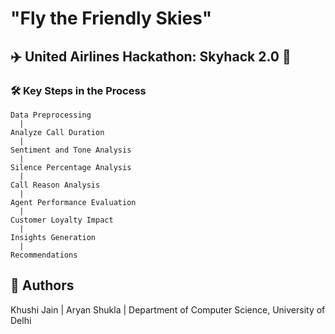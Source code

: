 
# "Fly the Friendly Skies"
## ✈️ **United Airlines Hackathon: Skyhack 2.0 🛫 <br>** 

### 🛠️ Key Steps in the Process

```
Data Preprocessing
  |
Analyze Call Duration
  |
Sentiment and Tone Analysis
  |
Silence Percentage Analysis
  |
Call Reason Analysis
  |
Agent Performance Evaluation
  |
Customer Loyalty Impact
  |
Insights Generation
  |
Recommendations
```
## 👥 Authors
 Khushi Jain | Aryan Shukla | Department of Computer Science, University of Delhi

